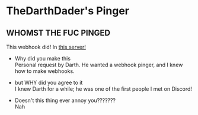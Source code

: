 # TheDarthDader's Pinger  
## WHOMST THE FUC PINGED  
This webhook did! In [this server!](https://discord.gg/5FJQR2t)  
  
* Why did you make this  
Personal request by Darth. He wanted a webhook pinger, and I knew how to make webhooks.  
  
* but WHY did you agree to it  
I knew Darth for a while; he was one of the first people I met on Discord!  
  
* Doesn't this thing ever annoy you???????  
Nah